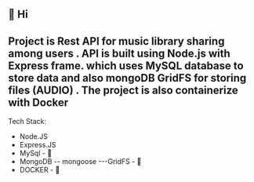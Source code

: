 👋 Hi 
- 
  Project is Rest API for music library sharing among users .
API is built using Node.js with Express frame. which uses MySQL database to store data and also mongoDB GridFS for storing files (AUDIO) . The project is also containerize with Docker 
- 
Tech Stack:
 - Node.JS
 - Express.JS
 - MySql - 💾  
 - MongoDB
 -- mongoose
 ---GridFS - 📁 
 - DOCKER - 🐳 
